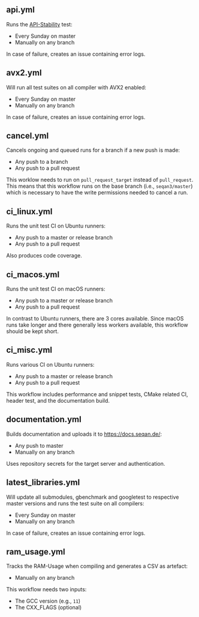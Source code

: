 ## api.yml

Runs the [API-Stability](https://github.com/seqan/seqan3/blob/master/test/api_stability/README.md) test:
  * Every Sunday on master
  * Manually on any branch

In case of failure, creates an issue containing error logs.

## avx2.yml

Will run all test suites on all compiler with AVX2 enabled:
  * Every Sunday on master
  * Manually on any branch

In case of failure, creates an issue containing error logs.

## cancel.yml

Cancels ongoing and queued runs for a branch if a new push is made:
  * Any push to a branch
  * Any push to a pull request

This worklow needs to run on `pull_request_target` instead of `pull_request`.
This means that this workflow runs on the base branch (i.e., `seqan3/master`) which is necessary to have the write
permissions needed to cancel a run.

## ci_linux.yml

Runs the unit test CI on Ubuntu runners:
  * Any push to a master or release branch
  * Any push to a pull request

Also produces code coverage.

## ci_macos.yml

Runs the unit test CI on macOS runners:
  * Any push to a master or release branch
  * Any push to a pull request

In contrast to Ubuntu runners, there are 3 cores available.
Since macOS runs take longer and there generally less workers available, this workflow should be kept short.

## ci_misc.yml

Runs various CI on Ubuntu runners:
  * Any push to a master or release branch
  * Any push to a pull request

This workflow includes performance and snippet tests, CMake related CI, header test, and the documentation build.

## documentation.yml

Builds documentation and uploads it to https://docs.seqan.de/:
  * Any push to master
  * Manually on any branch

Uses repository secrets for the target server and authentication.

## latest_libraries.yml

Will update all submodules, gbenchmark and googletest to respective master versions and runs the test suite on all
compilers:
  * Every Sunday on master
  * Manually on any branch

In case of failure, creates an issue containing error logs.

## ram_usage.yml

Tracks the RAM-Usage when compiling and generates a CSV as artefact:
  * Manually on any branch

This workflow needs two inputs:
  * The GCC version (e.g., `11`)
  * The CXX_FLAGS (optional)
